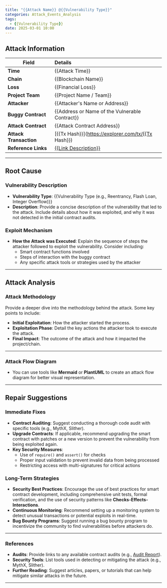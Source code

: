 ```yaml
---
title: "{{Attack Name}} @{{Vulnerability Type}}"
categories: Attack_Events_Analysis
tags:
  - {{Vulnerability Type}}
date: 2025-03-01 10:00
---
```


## Attack Information

| **Field**              | **Details**                                        |
| ---------------------- | :------------------------------------------------- |
| **Time**               | {{Attack Time}}                                    |
| **Chain**              | {{Blockchain Name}}                                |
| **Loss**               | {{Financial Loss}}                                 |
| **Project Team**       | {{Project Name / Team}}                            |
| **Attacker**           | {{Attacker's Name or Address}}                     |
| **Buggy Contract**     | {{Address or Name of the Vulnerable Contract}}     |
| **Attack Contract**    | {{Attack Contract Address}}                        |
| **Attack Transaction** | [{{Tx Hash}}](https://explorer.com/tx/{{Tx Hash}}) |
| **Reference Links**    | [{{Link Description}}](URL)                        |

---

## Root Cause

### Vulnerability Description

- **Vulnerability Type**: {{Vulnerability Type (e.g., Reentrancy, Flash Loan, Integer Overflow)}}
- **Description**: 
  Provide a concise description of the vulnerability that led to the attack. Include details about how it was exploited, and why it was not detected in the initial contract audits.

### Exploit Mechanism

- **How the Attack was Executed**:
  Explain the sequence of steps the attacker followed to exploit the vulnerability. Consider including:
  - Smart contract functions involved
  - Steps of interaction with the buggy contract
  - Any specific attack tools or strategies used by the attacker

---

## Attack Analysis

### Attack Methodology

Provide a deeper dive into the methodology behind the attack. Some key points to include:
- **Initial Exploitation**: How the attacker started the process.
- **Exploitation Phase**: Detail the key actions the attacker took to execute the attack.
- **Final Impact**: The outcome of the attack and how it impacted the project/chain.

---

### Attack Flow Diagram

- You can use tools like **Mermaid** or **PlantUML** to create an attack flow diagram for better visual representation.

---

## Repair Suggestions

### Immediate Fixes

- **Contract Auditing**: Suggest conducting a thorough code audit with specific tools (e.g., MythX, Slither).
- **Upgrade Contracts**: If applicable, recommend upgrading the smart contract with patches or a new version to prevent the vulnerability from being exploited again.
- **Key Security Measures**:
  - Use of `require()` and `assert()` for checks
  - Proper input validation to prevent invalid data from being processed
  - Restricting access with multi-signatures for critical actions

### Long-Term Strategies

- **Security Best Practices**: Encourage the use of best practices for smart contract development, including comprehensive unit tests, formal verification, and the use of security patterns like **Checks-Effects-Interactions**.
- **Continuous Monitoring**: Recommend setting up a monitoring system to detect unusual transactions or potential exploits in real-time.
- **Bug Bounty Programs**: Suggest running a bug bounty program to incentivize the community to find vulnerabilities before attackers do.

---

### References

- **Audits**: Provide links to any available contract audits (e.g., [Audit Report](URL)).
- **Security Tools**: List tools used in detecting or mitigating the attack (e.g., MythX, Slither).
- **Further Reading**: Suggest articles, papers, or tutorials that can help mitigate similar attacks in the future.

---